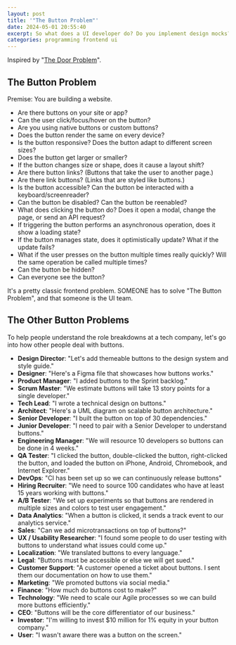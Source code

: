 ```yaml
---
layout: post
title: '"The Button Problem"'
date: 2024-05-01 20:55:40
excerpt: So what does a UI developer do? Do you implement design mocks? Do you work with HTML/CSS/JavaScript? Or no, wait, you program in React?
categories: programming frontend ui
---
```


Inspired by "[The Door Problem](https://lizengland.com/blog/2014/04/the-door-problem/)".

## The Button Problem

Premise: You are building a website.

- Are there buttons on your site or app?
- Can the user click/focus/hover on the button?
- Are you using native buttons or custom buttons?
- Does the button render the same on every device?
- Is the button responsive? Does the button adapt to different screen sizes?
- Does the button get larger or smaller?
- If the button changes size or shape, does it cause a layout shift?
- Are there button links? (Buttons that take the user to another page.)
- Are there link buttons? (Links that are styled like buttons.)
- Is the button accessible? Can the button be interacted with a keyboard/screenreader?
- Can the button be disabled? Can the button be reenabled?
- What does clicking the button do? Does it open a modal, change the page, or send an API request?
- If triggering the button performs an asynchronous operation, does it show a loading state?
- If the button manages state, does it optimistically update? What if the update fails?
- What if the user presses on the button multiple times really quickly? Will the same operation be called multiple times?
- Can the button be hidden?
- Can everyone see the button?

It's a pretty classic frontend problem. SOMEONE has to solve "The Button Problem", and that someone is the UI team.

## The Other Button Problems

To help people understand the role breakdowns at a tech company, let's go into how other people deal with buttons.

- **Design Director**: "Let's add themeable buttons to the design system and style guide."
- **Designer**: "Here's a Figma file that showcases how buttons works."
- **Product Manager**: "I added buttons to the Sprint backlog."
- **Scrum Master**: "We estimate buttons will take 13 story points for a single developer."
- **Tech Lead**: "I wrote a technical design on buttons."
- **Architect**: "Here's a UML diagram on scalable button architecture."
- **Senior Developer**: "I built the button on top of 30 dependencies."
- **Junior Developer**: "I need to pair with a Senior Developer to understand buttons."
- **Engineering Manager**: "We will resource 10 developers so buttons can be done in 4 weeks."
- **QA Tester**: "I clicked the button, double-clicked the button, right-clicked the button, and loaded the button on iPhone, Android, Chromebook, and Internet Explorer."
- **DevOps**: "CI has been set up so we can continuously release buttons"
- **Hiring Recruiter**: "We need to source 100 candidates who have at least 15 years working with buttons."
- **A/B Tester**: "We set up experiments so that buttons are rendered in multiple sizes and colors to test user engagement."
- **Data Analytics**: "When a button is clicked, it sends a track event to our analytics service."
- **Sales**: "Can we add microtransactions on top of buttons?"
- **UX / Usability Researcher**: "I found some people to do user testing with buttons to understand what issues could come up."
- **Localization**: "We translated buttons to every language."
- **Legal**: "Buttons must be accessible or else we will get sued."
- **Customer Support**: "A customer opened a ticket about buttons. I sent them our documentation on how to use them."
- **Marketing**: "We promoted buttons via social media."
- **Finance**: "How much do buttons cost to make?"
- **Technology**: "We need to scale our Agile processes so we can build more buttons efficiently."
- **CEO**: "Buttons will be the core differentiator of our business."
- **Investor**: "I'm willing to invest $10 million for 1% equity in your button company."
- **User**: "I wasn't aware there was a button on the screen."
